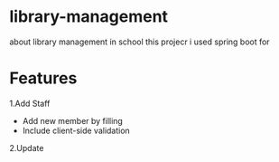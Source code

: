 # library-management
about library management in school
this projecr  i used spring boot for

# Features
1.Add Staff
 - Add new member by filling
 - Include client-side validation

2.Update






